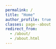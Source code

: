 ```yaml
---
permalink: /
title: "Home"
author_profile: true
classes: page--about
redirect_from: 
  - /about/
  - /about.html
---
```

